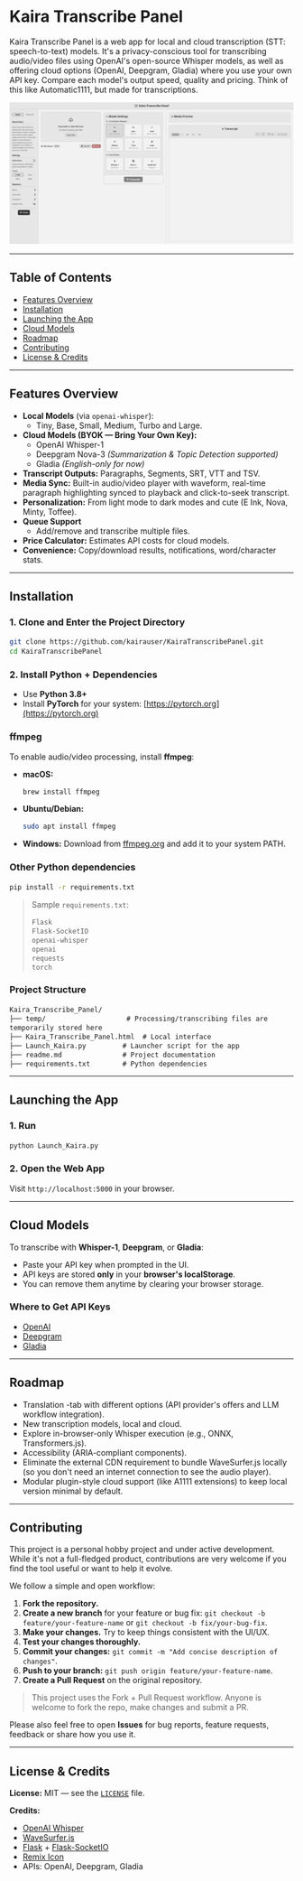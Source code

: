 # Kaira Transcribe Panel

Kaira Transcribe Panel is a web app for local and cloud transcription (STT: speech-to-text) models. It's a privacy-conscious tool for transcribing audio/video files using OpenAI's open-source Whisper models, as well as offering cloud options (OpenAI, Deepgram, Gladia) where you use your own API key. Compare each model's output speed, quality and pricing. Think of this like Automatic1111, but made for transcriptions.

![Kaira UI](Kaira_Homescreen.jpg)

---

## Table of Contents

- [Features Overview](#features-overview)
- [Installation](#installation)
- [Launching the App](#launching-the-app)
- [Cloud Models](#cloud-models)
- [Roadmap](#roadmap)
- [Contributing](#contributing)
- [License & Credits](#license--credits)

---

## Features Overview

- **Local Models** (via `openai-whisper`):
  - Tiny, Base, Small, Medium, Turbo and Large.
- **Cloud Models (BYOK — Bring Your Own Key):**
  - OpenAI Whisper-1
  - Deepgram Nova-3 *(Summarization & Topic Detection supported)*
  - Gladia *(English-only for now)*
- **Transcript Outputs:** Paragraphs, Segments, SRT, VTT and TSV.
- **Media Sync:** Built-in audio/video player with waveform, real-time paragraph highlighting synced to playback and click-to-seek transcript.
- **Personalization:** From light mode to dark modes and cute (E Ink, Nova, Minty, Toffee).
- **Queue Support**
  - Add/remove and transcribe multiple files.
- **Price Calculator:** Estimates API costs for cloud models.
- **Convenience:** Copy/download results, notifications, word/character stats.

---

## Installation

### 1. Clone and Enter the Project Directory

```bash
git clone https://github.com/kairauser/KairaTranscribePanel.git
cd KairaTranscribePanel
```

### 2. Install Python + Dependencies

- Use **Python 3.8+**
- Install **PyTorch** for your system: [https://pytorch.org](https://pytorch.org)

### ffmpeg

To enable audio/video processing, install **ffmpeg**:

- **macOS:**
  ```bash
  brew install ffmpeg
  ```
- **Ubuntu/Debian:**
  ```bash
  sudo apt install ffmpeg
  ```
- **Windows:**
  Download from [ffmpeg.org](https://ffmpeg.org/download.html) and add it to your system PATH.

### Other Python dependencies

```bash
pip install -r requirements.txt
```

> Sample `requirements.txt`:
> ```
> Flask
> Flask-SocketIO
> openai-whisper
> openai
> requests
> torch
> ```

### Project Structure

```
Kaira_Transcribe_Panel/
├── temp/                    # Processing/transcribing files are temporarily stored here
├── Kaira_Transcribe_Panel.html  # Local interface
├── Launch_Kaira.py         # Launcher script for the app
├── readme.md               # Project documentation
├── requirements.txt        # Python dependencies
```

---

## Launching the App

### 1. Run

```bash
python Launch_Kaira.py
```

### 2. Open the Web App

Visit `http://localhost:5000` in your browser.

---

## Cloud Models

To transcribe with **Whisper-1**, **Deepgram**, or **Gladia**:

- Paste your API key when prompted in the UI.
- API keys are stored **only** in your **browser's localStorage**.
- You can remove them anytime by clearing your browser storage.

### Where to Get API Keys

- [OpenAI](https://platform.openai.com/account/api-keys)
- [Deepgram](https://console.deepgram.com/signup)
- [Gladia](https://gladia.io)

---

## Roadmap

- Translation -tab with different options (API provider's offers and LLM workflow integration).
- New transcription models, local and cloud.
- Explore in-browser-only Whisper execution (e.g., ONNX, Transformers.js).
- Accessibility (ARIA-compliant components).
- Eliminate the external CDN requirement to bundle WaveSurfer.js locally (so you don't need an internet connection to see the audio player).
- Modular plugin-style cloud support (like A1111 extensions) to keep local version minimal by default.

---

## Contributing

This project is a personal hobby project and under active development. While it's not a full-fledged product, contributions are very welcome if you find the tool useful or want to help it evolve.

We follow a simple and open workflow:

1. **Fork the repository.**
2. **Create a new branch** for your feature or bug fix: `git checkout -b feature/your-feature-name` or `git checkout -b fix/your-bug-fix`.
3. **Make your changes.** Try to keep things consistent with the UI/UX.
4. **Test your changes thoroughly.**
5. **Commit your changes:** `git commit -m "Add concise description of changes"`.
6. **Push to your branch:** `git push origin feature/your-feature-name`.
7. **Create a Pull Request** on the original repository.

> This project uses the Fork + Pull Request workflow. Anyone is welcome to fork the repo, make changes and submit a PR.

Please also feel free to open **Issues** for bug reports, feature requests, feedback or share how you use it.

---

## License & Credits

**License:** MIT — see the [`LICENSE`](LICENSE) file.

**Credits:**

- [OpenAI Whisper](https://github.com/openai/whisper)
- [WaveSurfer.js](https://wavesurfer-js.org/)
- [Flask](https://flask.palletsprojects.com/) + [Flask-SocketIO](https://flask-socketio.readthedocs.io/)
- [Remix Icon](https://remixicon.com/)
- APIs: OpenAI, Deepgram, Gladia
